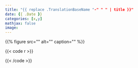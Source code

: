 ```yaml
---
title: "{{ replace .TranslationBaseName "-" " " | title }}"
date: {{ .Date }}
categories: [x,y]
mathjax: false
image:
---
```



{{% figure src="" alt="" caption="" %}}


{{< code r >}}


{{< /code >}}
